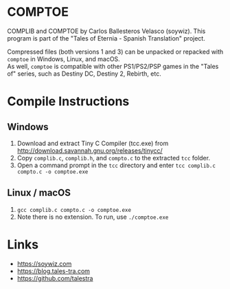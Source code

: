 # COMPTOE
COMPLIB and COMPTOE by Carlos Ballesteros Velasco (soywiz).
This program is part of the "Tales of Eternia - Spanish Translation" project.

Compressed files (both versions 1 and 3) can be unpacked or repacked with `comptoe` in Windows, Linux, and macOS.  
As well, `comptoe` is compatible with other PS1/PS2/PSP games in the "Tales of" series, such as Destiny DC, Destiny 2, Rebirth, etc.  

# Compile Instructions

## Windows
1. Download and extract Tiny C Compiler (tcc.exe) from http://download.savannah.gnu.org/releases/tinycc/
2. Copy `complib.c`, `complib.h`, and `compto.c` to the extracted `tcc` folder.
3. Open a command prompt in the `tcc` directory and enter `tcc complib.c compto.c -o comptoe.exe`

## Linux / macOS
1. `gcc complib.c compto.c -o comptoe.exe`
2. Note there is no extension.  To run, use `./comptoe.exe`

# Links
- https://soywiz.com
- https://blog.tales-tra.com
- https://github.com/talestra
